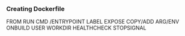 ### Creating Dockerfile

FROM
RUN
CMD /ENTRYPOINT
LABEL
EXPOSE
COPY/ADD
ARG/ENV
ONBUILD
USER
WORKDIR
HEALTHCHECK
STOPSIGNAL